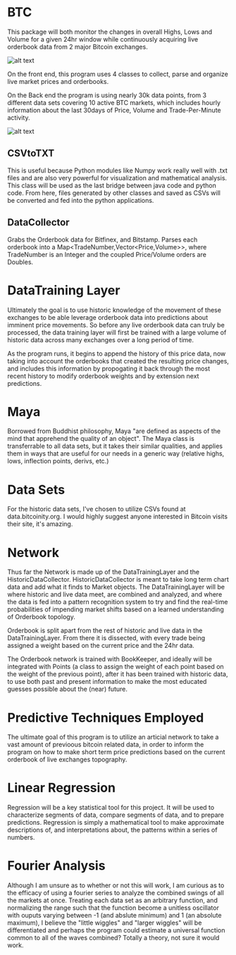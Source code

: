 # BTC 
This package will both monitor the changes in overall 
Highs, Lows and Volume for a given 24hr window while
continuously acquiring live orderbook data from 2 major
Bitcoin exchanges. 

![alt text](https://raw.githubusercontent.com/TylersDurden/BTC/master/ExampleFigure.png)


On the front end, this program uses 4 classes to collect, parse and organize live
market prices and orderbooks. 

On the Back end the program is using nearly 30k data points, from 3 different data sets
covering 10 active BTC markets, which includes hourly information about the last 30days
of Price, Volume and Trade-Per-Minute activity. 

![alt text](https://raw.githubusercontent.com/TylersDurden/BTC/master/30dMarketSummaryBfnx.png)


## CSVtoTXT 
This is useful because Python modules like Numpy work really well with .txt files
and are also very powerful for visualization and mathematical analysis. This class
will be used as the last bridge between java code and python code. From here, 
files generated by other classes and saved as CSVs will be converted and fed into 
the python applications. 

## DataCollector 
Grabs the Orderbook data for Bitfinex, and Bitstamp. Parses each orderbook into a
Map<TradeNumber,Vector<Price,Volume>>, where TradeNumber is an Integer and the 
coupled Price/Volume orders are Doubles. 

# DataTraining Layer  
Ultimately the goal is to use historic knowledge of the movement of these exchanges
to be able leverage orderbook data into predictions about imminent price movements. 
So before any live orderbook data can truly be processed, the data training layer
will first be trained with a large volume of historic data across many exchanges
over a long period of time. 

As the program runs, it begins to append the history of this price data, now taking
into account the orderbooks that created the resulting price changes, and includes 
this information by propogating it back through the most recent history to modify
orderbook weights and by extension next predictions. 

# Maya
Borrowed from Buddhist philosophy, Maya "are defined as aspects of the mind that 
apprehend the quality of an object". The Maya class is transferrable to all data sets,
but it takes their similar qualities, and applies them in ways that are useful for our
needs in a generic way (relative highs, lows, inflection points, derivs, etc.)


# Data Sets 
For the historic data sets, I've chosen to utilize CSVs found at data.bitcoinity.org. 
I would highly suggest anyone interested in Bitcoin visits their site, it's amazing. 


# Network 
Thus far the Network is made up of the DataTrainingLayer and the HistoricDataCollector. 
HistoricDataCollector is meant to take long term chart data and add what it finds to
Market objects. The DataTrainingLayer will be where historic and live data meet, are
combined and analyzed, and where the data is fed into a pattern recognition system
to try and find the real-time probabilities of impending market shifts based on a learned
understanding of Orderbook topology.

Orderbook is split apart from the rest of historic and live data in the DataTrainingLayer. 
From there it is dissected, with every trade being assigned a weight based on the current
price and the 24hr data. 

The Orderbook network is trained with BookKeeper, and ideally will be integrated with Points
(a class to assign the weight of each point based on the weight of the previous point), after
it has been trained with historic data, to use both past and present information to make
the most educated guesses possible about the (near)  future.  

# Predictive Techniques Employed 
The ultimate goal of this program is to utilize an articial network to take a vast amount 
of previoous bitcoin related data, in order to inform the program on how to make short term
price predictions based on the current orderbook of live exchanges topography. 

# Linear Regression 
Regression will be a key statistical tool for this project. It will be used to characterize
segments of data, compare segments of data, and to prepare predictions. Regression is simply
a mathematical tool to make approximate descriptions of, and interpretations about, the patterns
within a series of numbers.  

# Fourier Analysis 
Although I am unsure as to whether or not this will work, I am curious as to the efficacy 
of using a fourier series to analyze the combined swings of all the markets at once. Treating
each data set as an arbitrary function, and normalizing the range such that the function 
become a unitless oscillator with ouputs varying between -1 (and abslute minimum) and 1
(an absolute maximum), I believe the "little wiggles" and "larger wiggles" will be differentiated
and perhaps the program could estimate a universal function common to all of the waves combined? 
Totally a theory, not sure it would work.




